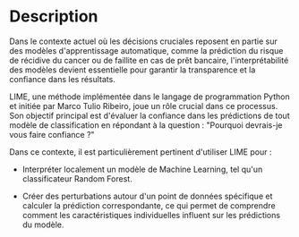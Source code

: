 # Description
Dans le contexte actuel où les décisions cruciales reposent en partie sur des modèles d'apprentissage automatique, comme la prédiction du risque de récidive du cancer ou de faillite en cas de prêt bancaire, l'interprétabilité des modèles devient essentielle pour garantir la transparence et la confiance dans les résultats.

LIME, une méthode implémentée dans le langage de programmation Python et initiée par Marco Tulio Ribeiro, joue un rôle crucial dans ce processus. Son objectif principal est d'évaluer la confiance dans les prédictions de tout modèle de classification en répondant à la question : "Pourquoi devrais-je vous faire confiance ?"

Dans ce contexte, il est particulièrement pertinent d'utiliser LIME pour :

* Interpréter localement un modèle de Machine Learning, tel qu'un classificateur Random Forest. 

* Créer des perturbations autour d'un point de données spécifique et calculer la prédiction correspondante, ce qui permet de comprendre comment les caractéristiques individuelles influent sur les prédictions du modèle.